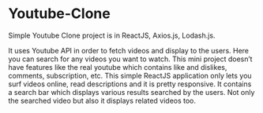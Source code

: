 # Youtube-Clone
Simple Youtube Clone project is in ReactJS, Axios.js, Lodash.js. 


 It uses Youtube API in order to fetch videos and display to the users. Here you can search for any videos you want to watch. This mini project doesn’t have features like the real youtube which contains like and dislikes, comments, subscription, etc. This simple ReactJS application only lets you surf videos online, read descriptions and it is pretty responsive. It contains a search bar which displays various results searched by the users. Not only the searched video but also it displays related videos too.
